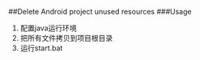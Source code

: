 ##Delete Android project unused resources
###Usage
 1. 配置java运行环境
 2. 把所有文件拷贝到项目根目录
 3. 运行start.bat
